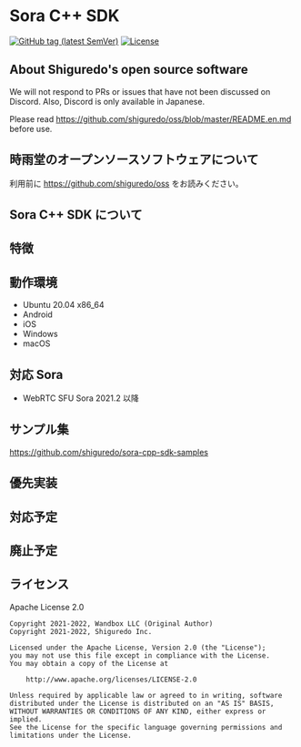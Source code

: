 # Sora C++ SDK

[![GitHub tag (latest SemVer)](https://img.shields.io/github/tag/shiguredo/sora-cpp-sdk.svg)](https://github.com/shiguredo/sora-cpp-sdk)
[![License](https://img.shields.io/badge/License-Apache%202.0-blue.svg)](https://opensource.org/licenses/Apache-2.0)

## About Shiguredo's open source software

We will not respond to PRs or issues that have not been discussed on Discord. Also, Discord is only available in Japanese.

Please read https://github.com/shiguredo/oss/blob/master/README.en.md before use.

## 時雨堂のオープンソースソフトウェアについて

利用前に https://github.com/shiguredo/oss をお読みください。

## Sora C++ SDK について

## 特徴

## 動作環境

- Ubuntu 20.04 x86_64
- Android
- iOS
- Windows
- macOS

## 対応 Sora

- WebRTC SFU Sora 2021.2 以降

## サンプル集

https://github.com/shiguredo/sora-cpp-sdk-samples

## 優先実装

## 対応予定

## 廃止予定

## ライセンス

Apache License 2.0

```
Copyright 2021-2022, Wandbox LLC (Original Author)
Copyright 2021-2022, Shiguredo Inc.

Licensed under the Apache License, Version 2.0 (the "License");
you may not use this file except in compliance with the License.
You may obtain a copy of the License at

    http://www.apache.org/licenses/LICENSE-2.0

Unless required by applicable law or agreed to in writing, software
distributed under the License is distributed on an "AS IS" BASIS,
WITHOUT WARRANTIES OR CONDITIONS OF ANY KIND, either express or implied.
See the License for the specific language governing permissions and
limitations under the License.
```
